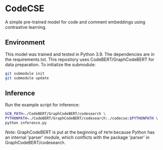 # CodeCSE
A simple pre-trained model for code and comment embeddings using contrastive learning.

## Environment
This model was trained and tested in Python 3.9. The dependencies are in the requirements.txt. This repository uses CodeBERT/GraphCodeBERT for data preparation. To initialize the submodule:
```sh
git submodule init
git submodule update
```

## Inference
Run the example script for inference:
```sh
GCB_PATH=./CodeBERT/GraphCodeBERT/codesearch \
PYTHONPATH=./CodeBERT/GraphCodeBERT/codesearch:./codecse:$PYTHONPATH \
python inference.py
```
_Note_: GraphCodeBERT is put at the beginning of `PATH` because Python has an internal 'parser' module, which conflicts with the package 'parser' in GraphCodeBERT/codesearch.
